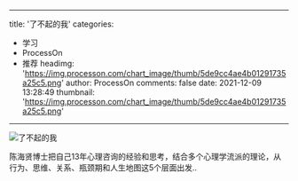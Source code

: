 
---
title: '了不起的我'
categories: 
 - 学习
 - ProcessOn
 - 推荐
headimg: 'https://img.processon.com/chart_image/thumb/5de9cc4ae4b01291735a25c5.png'
author: ProcessOn
comments: false
date: 2021-12-09 13:28:49
thumbnail: 'https://img.processon.com/chart_image/thumb/5de9cc4ae4b01291735a25c5.png'
---

<div>   
<img class="thumb" alt="了不起的我" src="https://img.processon.com/chart_image/thumb/5de9cc4ae4b01291735a25c5.png" referrerpolicy="no-referrer">
<p>陈海贤博士把自己13年心理咨询的经验和思考，结合多个心理学流派的理论，从行为、思维、关系、瓶颈期和人生地图这5个层面出发..</p>  
</div>
            